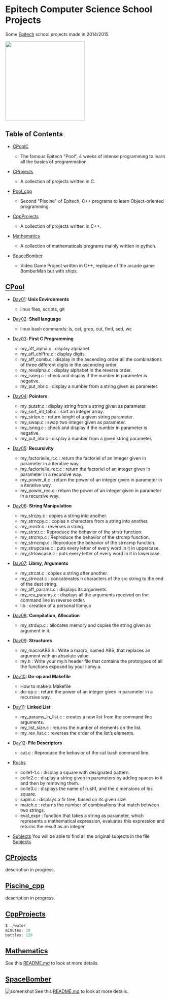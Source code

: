 # Epitech Computer Science School Projects
Some [Epitech](http://www.epitech.eu) school projects made in 2014/2015.  

<img src="https://upload.wikimedia.org/wikipedia/commons/thumb/2/2d/Epitech.png/1598px-Epitech.png" width="250">

## Table of Contents 
- [CPoolC](#Piscine_C)
    - The famous Epitech "Pool", 4 weeks of intense programming to learn all the basics of programmation.  

- [CProjects](#CProjects)
    - A collection of projects written in C. 

- [Pool_cpp](#Piscine_cpp)
    - Second "Piscine" of Epitech, C++ programs to learn Object-oriented programming. 

- [CppProjects](#CppProjects)
    - A collection of projects written in C++.

- [Mathematics](#Mathematics)
    - A collection of mathematicals programs mainly written in python.  

- [SpaceBomber](#SpaceBomber)
    - Video Game Project written in C++, replique of the arcade game BomberMan but with ships.  


<a name="Piscine_C"></a>

## [CPool](./Piscine_C/)
- [Day01](Piscine_C/Piscine_C_J01): **Unix Environments**
    - linux files, scripts, git

- [Day02](Piscine_C/Piscine_C_J02): **Shell language**
    - linux bash commands: ls, cat, grep, cut, find, sed, wc

- [Day03](Piscine_C/Piscine_C_J03): **First C Programming**
    - my\_aff_alpha.c : display alphabet.
    - my\_aff_chiffre.c : display digits.
    - my\_aff_comb.c : display in the ascending order all the combinations of three different digits in the ascending order.
    - my\_revalpha.c : display alphabet in the reverse order.
    - my_isneg.c : check and display if the number in parameter is negative.
    - my\_put_nbr.c : display a number from a string given as parameter.

- [Day04](Piscine_C/Piscine_C_J04): **Pointers**
    - my\_putstr.c : display string from a string given as parameter.
    - my\_sort\_int_tab.c : sort an integer array.
    - my\_strlen.c : return lenght of a given string parameter.
    - my\_swap.c : swap two integer given as parameter.
    - my_isneg.c : check and display if the number in parameter is negative.
    - my\_put_nbr.c : display a number from a given string parameter.

- [Day05](Piscine_C/Piscine_C_J05): **Recursivity**
    - my\_factorielle_it.c : return the factoriel of an integer given in parameter in a iterative way.
    - my\_factorielle_rec.c : return the factoriel of an integer given in parameter in a recursive way.
    - my\_power_it.c : return the power of an integer given in parameter in a iterative way.
    - my\_power_rec.c : return the power of an integer given in parameter in a recursive way.

- [Day06](Piscine_C/Piscine_C_J06): **String Manipulation**
    - my_strcpy.c : copies a string into another.
    - my_strncpy.c : copies n characters from a string into another.
    - my_revstr.c : reverses a string.
    - my_strstr.c : Reproduce the behavior of the strstr function.
    - my_strcmp.c : Reproduce the behavior of the strcmp function. 
    - my_strncmp.c : Reproduce the behavior of the strncmp function. 
    - my_strupcase.c : puts every letter of every word in it in uppercase.
    - my_strlowcase.c : puts every letter of every word in it in lowercase.

- [Day07](Piscine_C/Piscine_C_J07): **Libmy, Arguments**
    - my_strcat.c : copies a string after another.
    - my_strncat.c : concatenates n characters of the src string to the end of the dest string.
    - my\_aff_params.c : displays its arguments.
    - my\_rev_params.c : displays all the arguments received on the command line in reverse order.
    - lib : creation of a personal libmy.a

- [Day08](Piscine_C/Piscine_C_J08): **Compilation, Allocation**
    - my_strdup.c : allocates memory and copies the string given as argument in it.
    
- [Day09](Piscine_C/Piscine_C_J09): **Structures**
    - my_macroABS.h : Write a macro, named ABS, that replaces an argument with an absolute value.
    - my.h : Write your my.h header file that contains the prototypes of all the functions exposed by your libmy.a.

- [Day10](Piscine_C/Piscine_C_J10): **Do-op and Makefile**
    - How to make a Makefile
    - do-op.c : return the power of an integer given in parameter in a recursive way.

- [Day11](Piscine_C/Piscine_C_J11): **Linked List**
    - my\_params\_in_list.c :  creates a new list from the command line arguments.
    - my\_list\_size.c : returns the number of elements on the list.
    - my\_rev\_list.c : reverses the order of the list’s elements.

- [Day12](Piscine_C/Piscine_C_J12): **File Descriptors**
    - cat.c : Reproduce the behavior of the cat bash command line.

- [Rushs](Piscine_C/Rushs/)
    - colle1-1.c : display a square with designated pattern.
    - colle2.c : display a string given in parameters by adding spaces to it and then by removing them.
    - colle3.c : displays the name of rush1, and the dimensions of his square.
    - sapin.c : displays a fir tree, based on its given size.
    - match.c : returns the number of combinations that match between two strings.
    - eval_expr : function that takes a string as parameter, which represents a mathematical expression, evaluates this expression and returns the result as an integer.

- [Subjects](Piscine_C/Subjects)
    You will be able to find all the original subjects in the file [Subjects](./Piscine_C/Subjects)

<a name="CProjects"></a>

## [CProjects](./CProjects/)
description in progress.

<a name="Piscine_cpp"></a>

## [Piscine_cpp](./Piscine_cpp/)
description in progress.

<a name="CppProjects"></a>

## [CppProjects](./CppProjects/)

```javascript
$ ./water
minutes: 10
bottles: 120
```
<a name="Mathematics"></a>

## [Mathematics](./Mathematics/)
See this [README.md](./Mathematics/) to look at more details.

<a name="SpaceBomber"></a>

## [SpaceBomber](./SpaceBomber/)
![screenshot](./SpaceBomber/screenshot.png)
See this [README.md](./SpaceBomber/) to look at more details.
